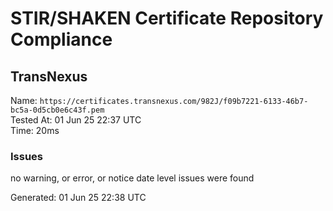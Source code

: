 # STIR/SHAKEN Certificate Repository Compliance

## TransNexus

Name: `https://certificates.transnexus.com/982J/f09b7221-6133-46b7-bc5a-0d5cb0e6c43f.pem`\
Tested At: 01 Jun 25 22:37 UTC\
Time: 20ms

### Issues

no warning, or error, or notice date level issues were found

Generated: 01 Jun 25 22:38 UTC